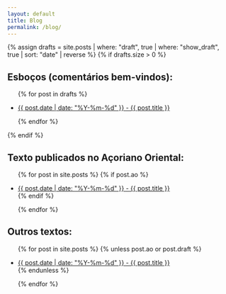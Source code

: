 ```yaml
---
layout: default
title: Blog
permalink: /blog/
---
```

{% assign drafts = site.posts | where: "draft", true | where: "show_draft", true | sort: "date" | reverse %}
{% if  drafts.size > 0 %}

## Esboços (comentários bem-vindos):

<ul>

{% for post in drafts %}
    <li>
      <a href="{{ post.url }}">{{ post.date | date: "%Y-%m-%d" }} - {{ post.title }}</a>
    </li>

  {% endfor %}
</ul>
{% endif %}

## Texto publicados no Açoriano Oriental:

<ul>

{% for post in site.posts %}
{% if post.ao %}
    <li>
      <a href="{{ post.url }}">{{ post.date | date: "%Y-%m-%d" }} - {{ post.title }}</a>
    </li>
{% endif %}

  {% endfor %}
</ul>

## Outros textos:

<ul>

{% for post in site.posts %}
{% unless post.ao or post.draft %}
    <li>
      <a href="{{ post.url }}">{{ post.date | date: "%Y-%m-%d" }} - {{ post.title }}</a>
    </li>
{% endunless %}

  {% endfor %}
</ul>
